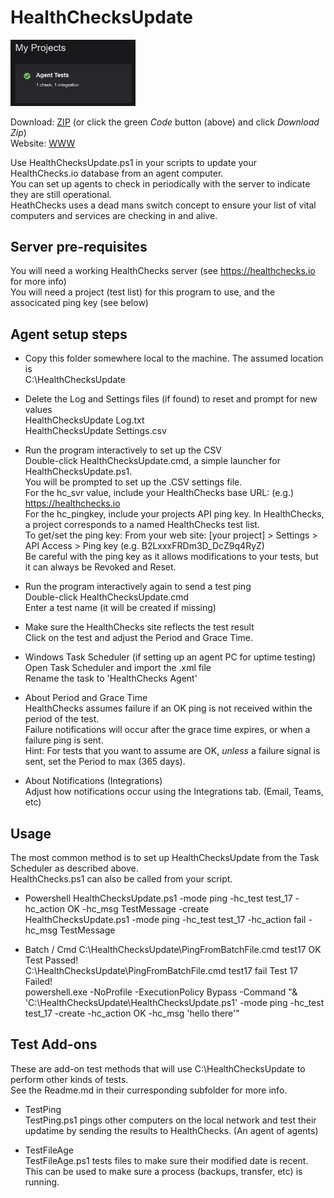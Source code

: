 # HealthChecksUpdate
<img src="https://raw.githubusercontent.com/ITAutomator/Assets/main/HealthChecksUpdate/WebBadge.png" alt="HealthChecksUpdate" width="200"/>  

Download: [ZIP](https://github.com/ITAutomator/HealthChecksUpdate/archive/refs/heads/main.zip) (or click the green *Code* button (above) and click *Download Zip*)    
Website: [WWW](https://www.itautomator.com/HealthChecksUpdate/)  

Use HealthChecksUpdate.ps1 in your scripts to update your HealthChecks.io database from an agent computer.  
You can set up agents to check in periodically with the server to indicate they are still operational.  
HeathChecks uses a dead mans switch concept to ensure your list of vital computers and services are checking in and alive.  

## Server pre-requisites

You will need a working HealthChecks server (see <https://healthchecks.io> for more info)  
You will need a project (test list) for this program to use, and the associcated ping key (see below)  

## Agent setup steps

- Copy this folder somewhere local to the machine.  The assumed location is  
C:\HealthChecksUpdate

- Delete the Log and Settings files (if found) to reset and prompt for new values  
HealthChecksUpdate Log.txt  
HealthChecksUpdate Settings.csv  

- Run the program interactively to set up the CSV  
Double-click HealthChecksUpdate.cmd, a simple launcher for HealthChecksUpdate.ps1.  
You will be prompted to set up the .CSV settings file.  
For the hc_svr value, include your HealthChecks base URL: (e.g.) <https://healthchecks.io>  
For the hc_pingkey, include your projects API ping key. In HealthChecks, a project corresponds to a named HealthChecks test list.  
To get/set the ping key: From your web site: [your project] > Settings > API Access > Ping key (e.g. B2LxxxFRDm3D_DcZ9q4RyZ)  
Be careful with the ping key as it allows modifications to your tests, but it can always be Revoked and Reset.  

- Run the program interactively again to send a test ping  
Double-click HealthChecksUpdate.cmd  
Enter a test name (it will be created if missing)  

- Make sure the HealthChecks site reflects the test result  
Click on the test and adjust the Period and Grace Time.  

- Windows Task Scheduler (if setting up an agent PC for uptime testing)  
Open Task Scheduler and import the .xml file  
Rename the task to 'HealthChecks Agent'  

- About Period and Grace Time  
HealthChecks assumes failure if an OK ping is not received within the period of the test.  
Failure notifications will occur after the grace time expires, or when a failure ping is sent.  
Hint: For tests that you want to assume are OK, *unless* a failure signal is sent, set the Period to max (365 days).  

- About Notifications (Integrations)  
Adjust how notifications occur using the Integrations tab. (Email, Teams, etc)  

## Usage

The most common method is to set up HealthChecksUpdate from the Task Scheduler as described above.  
HealthChecks.ps1 can also be called from your script.  

- Powershell
HealthChecksUpdate.ps1 -mode ping -hc_test test_17 -hc_action OK -hc_msg TestMessage -create  
HealthChecksUpdate.ps1 -mode ping -hc_test test_17 -hc_action fail -hc_msg TestMessage  

- Batch / Cmd
C:\HealthChecksUpdate\PingFromBatchFile.cmd test17 OK Test Passed!  
C:\HealthChecksUpdate\PingFromBatchFile.cmd test17 fail Test 17 Failed!  
powershell.exe -NoProfile -ExecutionPolicy Bypass -Command "& 'C:\HealthChecksUpdate\HealthChecksUpdate.ps1' -mode ping -hc_test test_17 -create -hc_action OK -hc_msg 'hello there'"  

## Test Add-ons

These are add-on test methods that will use C:\HealthChecksUpdate to perform other kinds of tests.  
See the Readme.md in their curresponding subfolder for more info.  

- TestPing  
TestPing.ps1 pings other computers on the local network and test their updatime by sending the results to HealthChecks. (An agent of agents)  

- TestFileAge  
TestFileAge.ps1 tests files to make sure their modified date is recent. This can be used to make sure a process (backups, transfer, etc) is running.  

